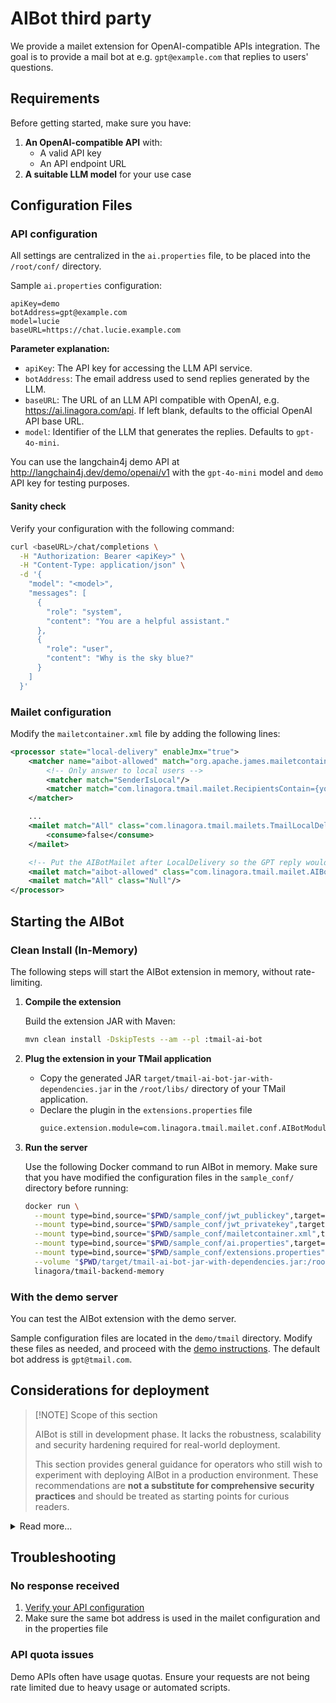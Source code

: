 # AIBot third party

We provide a mailet extension for OpenAI-compatible APIs integration. The goal is to provide a mail bot at e.g. `gpt@example.com` that replies to users' questions.

## Requirements

Before getting started, make sure you have:
1. **An OpenAI-compatible API** with:
   - A valid API key
   - An API endpoint URL
2. **A suitable LLM model** for your use case

## Configuration Files

### API configuration

All settings are centralized in the `ai.properties` file, to be placed into the `/root/conf/` directory.

Sample `ai.properties` configuration:
```properties
apiKey=demo
botAddress=gpt@example.com
model=lucie
baseURL=https://chat.lucie.example.com
```

**Parameter explanation:**

* `apiKey`: The API key for accessing the LLM API service.
* `botAddress`: The email address used to send replies generated by the LLM.
* `baseURL`: The URL of an LLM API compatible with OpenAI, e.g. https://ai.linagora.com/api. If left blank, defaults to the official OpenAI API base URL.
* `model`: Identifier of the LLM that generates the replies. Defaults to `gpt-4o-mini`.

You can use the langchain4j demo API at http://langchain4j.dev/demo/openai/v1 with the `gpt-4o-mini` model and `demo` API key for testing purposes.

#### Sanity check

Verify your configuration with the following command:

```bash
curl <baseURL>/chat/completions \
  -H "Authorization: Bearer <apiKey>" \
  -H "Content-Type: application/json" \
  -d '{
    "model": "<model>",
    "messages": [
      {
        "role": "system",
        "content": "You are a helpful assistant."
      },
      {
        "role": "user",
        "content": "Why is the sky blue?"
      }
    ]
  }'
```

### Mailet configuration

Modify the `mailetcontainer.xml` file by adding the following lines:

```xml
<processor state="local-delivery" enableJmx="true">
    <matcher name="aibot-allowed" match="org.apache.james.mailetcontainer.impl.matchers.And">
        <!-- Only answer to local users -->
        <matcher match="SenderIsLocal"/>
        <matcher match="com.linagora.tmail.mailet.RecipientsContain={your bot address here}"/>
    </matcher>

    ...
    <mailet match="All" class="com.linagora.tmail.mailets.TmailLocalDelivery">
        <consume>false</consume>
    </mailet>

    <!-- Put the AIBotMailet after LocalDelivery so the GPT reply would come after the asking question -->
    <mailet match="aibot-allowed" class="com.linagora.tmail.mailet.AIBotMailet"/>
    <mailet match="All" class="Null"/>
</processor>
```

## Starting the AIBot

###  Clean Install (In-Memory)

The following steps will start the AIBot extension in memory, without rate-limiting.

1. **Compile the extension**

    Build the extension JAR with Maven:

    ```bash
    mvn clean install -DskipTests --am --pl :tmail-ai-bot
    ```

2. **Plug the extension in your TMail application**

      - Copy the generated JAR `target/tmail-ai-bot-jar-with-dependencies.jar` in the `/root/libs/` directory of your TMail application.
      - Declare the plugin in the `extensions.properties` file
          ```bash
          guice.extension.module=com.linagora.tmail.mailet.conf.AIBotModule,com.linagora.tmail.jmap.aibot.AiBotMethodModule
          ```

3. **Run the server**

    Use the following Docker command to run AIBot in memory. Make sure that you have modified the configuration files in the `sample_conf/` directory before running:

    ```bash
    docker run \
      --mount type=bind,source="$PWD/sample_conf/jwt_publickey",target="/root/conf/jwt_publickey" \
      --mount type=bind,source="$PWD/sample_conf/jwt_privatekey",target="/root/conf/jwt_privatekey" \
      --mount type=bind,source="$PWD/sample_conf/mailetcontainer.xml",target="/root/conf/mailetcontainer.xml" \
      --mount type=bind,source="$PWD/sample_conf/ai.properties",target="/root/conf/ai.properties" \
      --mount type=bind,source="$PWD/sample_conf/extensions.properties",target="/root/conf/extensions.properties" \
      --volume "$PWD/target/tmail-ai-bot-jar-with-dependencies.jar:/root/libs/tmail-ai-bot-jar-with-dependencies.jar" \
      linagora/tmail-backend-memory
    ```

### With the demo server

You can test the AIBot extension with the demo server.

Sample configuration files are located in the `demo/tmail` directory. Modify these files as needed, and proceed with the [demo instructions](../../../demo/README.md). The default bot address is `gpt@tmail.com`.

## Considerations for deployment

> [!NOTE] Scope of this section
> 
> AIBot is still in development phase. It lacks the robustness, scalability and security hardening required for real-world deployment.
>
> This section provides general guidance for operators who still wish to experiment with deploying AIBot in a production environment. These recommendations are **not a substitute for comprehensive security practices** and should be treated as starting points for curious readers.

<details>
  <summary>Read more...</summary>

---
The AIBot extension must be defended against [cybersecurity attacks](https://genai.owasp.org/llm-top-10/) for production deployment. Recommended configuration steps are described below.

### Rate-limiting

This section provides more details on configuring rate limits for AIBot.

#### Threat model

Rate-limiting is critical to mitigate [Denial of Service attacks on LLMs](https://genai.owasp.org/llmrisk/llm102025-unbounded-consumption/). Indeed, a malicious user could send a high volume of emails to AIBot, forcing the extension to make API requests to the LLM service for each interaction. This could lead to:

- **Server overload** on the email or the LLM provider, potentially causing service degradation or complete unavailability.
- [**Denial of Wallet**](https://www.sciencedirect.com/science/article/pii/S221421262100079X) due to API credit overconsumption, which could cause financial exhaustion and service blocking by the LLM provider.

#### Configuration

Use the [`rate-limiter` mailet](https://github.com/apache/james-project/tree/master/server/mailet/rate-limiter) from Apache James by following its setup instructions.

We suggest to add at least two rate-limiting rules in `mailetcontainer.xml` such as below:

```xml
<processor state="local-delivery" enableJmx="true">
    <matcher name="aibot-allowed" match="org.apache.james.mailetcontainer.impl.matchers.And">
        <matcher match="com.linagora.tmail.mailet.RecipientsContain={your bot address here}"/>
        <matcher match="SenderIsLocal"/>
    </matcher>
    ...
    <mailet match="All" class="com.linagora.tmail.mailets.TmailLocalDelivery">
        <consume>false</consume>
    </mailet>

    <!-- Put the rate limit before AIBotMailet -->
    <mailet match="aibot-allowed" class="PerSenderRateLimit">
        <keyPrefix>AIBotPerSenderRateLimit</keyPrefix>
        <duration>1d</duration>
        <precision>1h</precision>
        <count>100</count>
        <size>100K</size>
        <exceededProcessor>tooMuchMails</exceededProcessor>
    </mailet>
    <mailet match="aibot-allowed" class="PerRecipientRateLimit">
        <keyPrefix>AIBotRecipientRateLimit</keyPrefix>
        <duration>1d</duration>
        <precision>1h</precision>
        <count>1000</count>
        <size>100K</size>
        <exceededProcessor>tooMuchMails</exceededProcessor>
    </mailet>
    <mailet match="aibot-allowed" class="com.linagora.tmail.mailet.AIBotMailet"/>
</processor>

<processor state="tooMuchMails" enableJmx="true">
    <mailet match="All" class="Bounce">
        <message>Rate limit exceeded!</message>
    </mailet>
</processor>
```

**Configuration explanation:**

1. **PerSenderRateLimit**

    This mailet bounds the mails _per sender_ to the bot address, which addresses Denial of Service attacks.

2. **PerRecipientRateLimit**

    This mailet bounds all the mails received by AIBot, regardless of the sender, preventing [Denial of Wallet attacks](https://genai.owasp.org/llmrisk/llm102025-unbounded-consumption/).

You must modify these values taking into account your threat model (e.g. number of email accounts used for DDoS) and LLM-specific factors such as budget, server performance and context size. Beware that the email headers add a constant factor to all mails, and the traffic volume of an email thread is quadratic with respect to its length. You may also configure [throttling](https://github.com/apache/james-project/tree/master/server/mailet/rate-limiter#throttling) if the bot answers don't need to be instantaneous.

### Controlling costs of LLM answers

LLMs can consume significant amounts of API credits, especially when generating long responses. If left unbounded, this can lead to Denial of Wallet attacks.

If you can configure the default chat parameters of your model, we recommend to set the following parameters according to your needs:

- maximum completion tokens 
- reasoning effort (if applicable)

</details>

## Troubleshooting

### No response received

1. [Verify your API configuration](#sanity-check)
2. Make sure the same bot address is used in the mailet configuration and in the properties file

### API quota issues

Demo APIs often have usage quotas. Ensure your requests are not being rate limited due to heavy usage or automated scripts.
